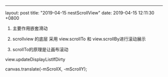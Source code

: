 ---
layout: post
title:  "2019-04-15 nestScrollView"
date:   2019-04-15 12:11:30 +0800


1. 主要作用嵌套滑动

2. scrollview 的底层 采用 view.scrollTo 和 view.scrollBy进行滚动展示

3. scrollTo的原理是让画布滚动

view.updateDisplayListIfDirty

canvas.translate(-mScrollX, -mScrollY);

